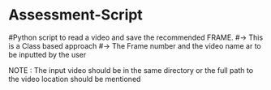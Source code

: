 # Assessment-Script
#Python script to read a video and save the recommended FRAME.
 #-> This is a Class based approach
 #-> The Frame number and the video name ar to be inputted by the user
 
 NOTE : The input video should be in the same directory or the full path to the video location should be mentioned
